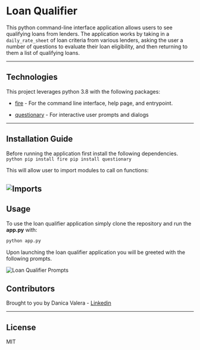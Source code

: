 # Loan Qualifier

This python command-line interface application allows users to see qualifying loans from lenders. The application works by taking in a `daily_rate_sheet` of loan criteria from various lenders, asking the user a number of questions to evaluate their loan eligibility, and then returning to them a list of qualifying loans.


---

## Technologies

This project leverages python 3.8 with the following packages:

* [fire](https://github.com/google/python-fire) - For the command line interface, help page, and entrypoint.

* [questionary](https://github.com/tmbo/questionary) - For interactive user prompts and dialogs



---

## Installation Guide

Before running the application first install the following dependencies.
```python pip install fire pip install questionary```

This will allow user to import modules to call on functions:

![Imports](https://github.com/danicavalera/Module2/blob/main/Starter_Code/loan_qualifier_app/data/images/imports.png)
---

## Usage

To use the loan qualifier application simply clone the repository and run the **app.py** with:

```python
python app.py
```

Upon launching the loan qualifier application you will be greeted with the following prompts.

![Loan Qualifier Prompts](https://github.com/danicavalera/Module2/blob/main/Starter_Code/loan_qualifier_app/data/images/loan_qualifier_prompts.png)

## Contributors

Brought to you by Danica Valera - [Linkedin](https://www.linkedin.com/in/danica-valera-188184215)

---

## License
MIT